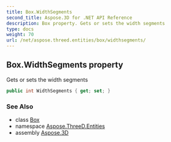 ```yaml
---
title: Box.WidthSegments
second_title: Aspose.3D for .NET API Reference
description: Box property. Gets or sets the width segments
type: docs
weight: 70
url: /net/aspose.threed.entities/box/widthsegments/
---
```

## Box.WidthSegments property

Gets or sets the width segments

```csharp
public int WidthSegments { get; set; }
```

### See Also

* class [Box](../)
* namespace [Aspose.ThreeD.Entities](../../box/)
* assembly [Aspose.3D](../../../)


